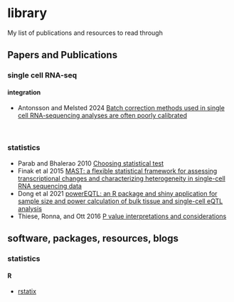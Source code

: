 # library
My list of publications and resources to read through

## Papers and Publications  

### single cell RNA-seq  

#### integration  
* Antonsson and Melsted 2024 [Batch correction methods used in single cell RNA-sequencing analyses are often poorly calibrated](https://www.biorxiv.org/content/10.1101/2024.03.19.585562v1)  

<br/>  

### statistics  
* Parab and Bhalerao 2010 [Choosing statistical test](https://www.ncbi.nlm.nih.gov/pmc/articles/PMC2996580/)  
* Finak et al 2015 [MAST: a flexible statistical framework for assessing transcriptional changes and characterizing heterogeneity in single-cell RNA sequencing data](https://www.ncbi.nlm.nih.gov/pmc/articles/PMC2996580/)  
* Dong et al 2021 [powerEQTL: an R package and shiny application for sample size and power calculation of bulk tissue and single-cell eQTL analysis](https://academic.oup.com/bioinformatics/article/37/22/4269/6278296)  
* Thiese, Ronna, and Ott 2016 [P value interpretations and considerations](https://www.ncbi.nlm.nih.gov/pmc/articles/PMC5059270/)  

## software, packages, resources, blogs  

### statistics  

#### R  
* [rstatix](https://rpkgs.datanovia.com/rstatix/)  
